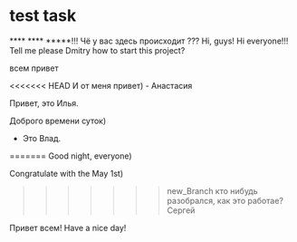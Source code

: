 # test task
**** **** *****!!! Чё у вас здесь происходит ???
Hi, guys!
Hi everyone!!!
Tell me please Dmitry how to start this project?

всем привет

<<<<<<< HEAD
И от меня привет) - Анастасия

Привет, это Илья.
 
Доброго времени суток) 
 - Это Влад.

=======
Good night, everyone)

Congratulate with the May 1st)
>>>>>>> new_Branch
кто нибудь разобрался, как это работае? Сергей

Привет всем!
Have a nice day!
